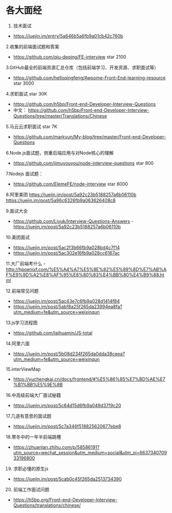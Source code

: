  #  各大面经 #

1. 技术面试
- https://juejin.im/entry/5a646b5a6fb9a01cb42c760b

2.收集的前端面试题和答案
- https://github.com/qiu-deqing/FE-interview    star 2100

3.GitHub最全的前端资源汇总仓库（包括前端学习、开发资源、求职面试等）
- https://github.com/helloqingfeng/Awsome-Front-End-learning-resource  star 3000

4.求职面试   star  30K
- https://github.com/h5bp/Front-end-Developer-Interview-Questions
- 中文： https://github.com/h5bp/Front-end-Developer-Interview-Questions/tree/master/Translations/Chinese

5.马云云求职面试  star  7K
- https://github.com/markyun/My-blog/tree/master/Front-end-Developer-Questions

6.Node.js面试题，侧重后端应用与对Node核心的理解
- https://github.com/jimuyouyou/node-interview-questions  star  800

7.Nodejs 面试题：
- https://github.com/ElemeFE/node-interview     star 6000

8.阿里美团
https://juejin.im/post/5a92c23b5188257a6b06110b
https://juejin.im/post/5a96c6326fb9a063626408c8

9.面试大全
- https://github.com/Liyuk/Interview-Questions-Answers
-https://juejin.im/post/5a92c23b5188257a6b06110b

10.美团面试
- https://juejin.im/post/5ac2f3b66fb9a028bd4c7f14
- https://juejin.im/post/5ac302e16fb9a028cc6167ac

11.大厂前端考什么
-http://hpoenixf.com/%E5%A4%A7%E5%8E%82%E5%89%8D%E7%AB%AF%E9%9D%A2%E8%AF%95%E8%80%83%E4%BB%80%E4%B9%88.html

12.前端常见问题
- https://juejin.im/post/5ac43e7c6fb9a028d1414f84
- https://juejin.im/post/5abf8a25f265da23994ea8fa?utm_medium=fe&utm_source=weixinqun

13.js学习流程图
- https://github.com/laihuamin/JS-total

14.阿里六面
- https://juejin.im/post/5b08d234f265da0dda38ceea?utm_medium=fe&utm_source=weixinqun

15.interViewMap
- https://yuchengkai.cn/docs/frontend/#%E5%86%85%E7%BD%AE%E7%B1%BB%E5%9E%8B

16.中高级前端大厂面试秘籍
- https://juejin.im/post/5c64d15d6fb9a049d37f9c20

17.几道有意思的面试题
- https://juejin.im/post/5c7a346f518825620677ebe8

18.寒冬中的一年半前端跳槽
 - https://zhuanlan.zhihu.com/p/58586191?utm_source=wechat_session&utm_medium=social&utm_oi=663734070933196800
 
 19. 求职必懂的原生js
 - https://juejin.im/post/5cab0c45f265da2513734390
 
 20. 前端工作面试问题
 - https://h5bp.org/Front-end-Developer-Interview-Questions/translations/chinese/
